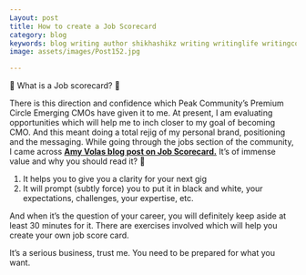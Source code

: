 ```yaml
---
Layout: post
title: How to create a Job Scorecard
category: blog
keywords: blog writing author shikhashikz writing writinglife writingcommunity dailyblogpost dailyblogpostchallenge 
image: assets/images/Post152.jpg

---
```

💯 What is a Job scorecard? 💯

There is this direction and confidence which Peak Community’s Premium Circle Emerging CMOs have given it to me. At present, I am evaluating opportunities which will help me to inch closer to my goal of becoming CMO. And this meant doing a total rejig of my personal brand, positioning and the messaging. While going through the jobs section of the community, I came across **[Amy Volas blog post on Job Scorecard.](https://avenuetalentpartners.com/2021/07/26/job-scorecard-dream-sales-gig/)** It’s of immense value and why you should read it? 🚩

1)	It helps you to give you a clarity for your next gig
2)	It will prompt (subtly force) you to put it in black and white, your expectations, challenges, your expertise, etc.

And when it’s the question of your career, you will definitely keep aside at least 30 minutes for it. There are exercises involved which will help you create your own job score card.

It’s a serious business, trust me. You need to be prepared for what you want.

